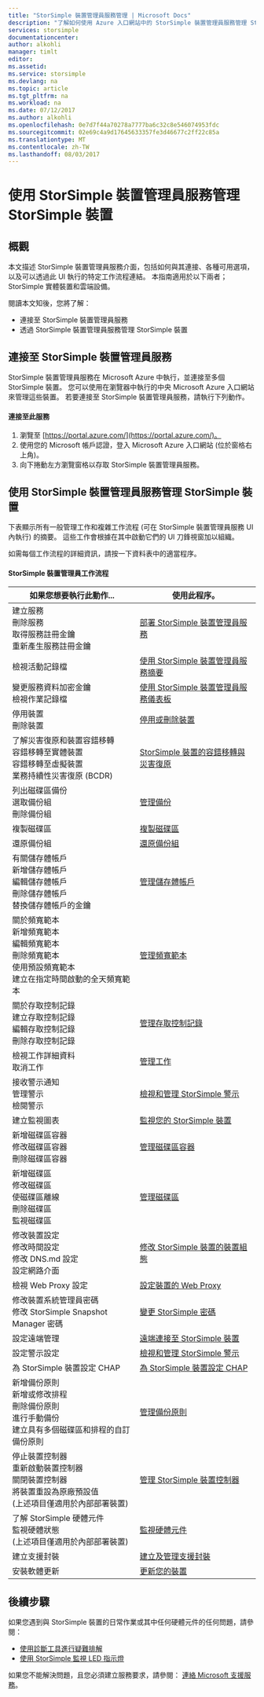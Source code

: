 ```yaml
---
title: "StorSimple 裝置管理員服務管理 | Microsoft Docs"
description: "了解如何使用 Azure 入口網站中的 StorSimple 裝置管理員服務管理 StorSimple 裝置。"
services: storsimple
documentationcenter: 
author: alkohli
manager: timlt
editor: 
ms.assetid: 
ms.service: storsimple
ms.devlang: na
ms.topic: article
ms.tgt_pltfrm: na
ms.workload: na
ms.date: 07/12/2017
ms.author: alkohli
ms.openlocfilehash: 0e7d7f44a70278a7777ba6c32c8e546074953fdc
ms.sourcegitcommit: 02e69c4a9d17645633357fe3d46677c2ff22c85a
ms.translationtype: MT
ms.contentlocale: zh-TW
ms.lasthandoff: 08/03/2017
---
```

# <a name="use-the-storsimple-device-manager-service-to-administer-your-storsimple-device"></a>使用 StorSimple 裝置管理員服務管理 StorSimple 裝置

## <a name="overview"></a>概觀

本文描述 StorSimple 裝置管理員服務介面，包括如何與其連接、各種可用選項，以及可以透過此 UI 執行的特定工作流程連結。 本指南適用於以下兩者；StorSimple 實體裝置和雲端設備。

閱讀本文知後，您將了解：

* 連接至 StorSimple 裝置管理員服務
* 透過 StorSimple 裝置管理員服務管理 StorSimple 裝置

## <a name="connect-to-storsimple-device-manager-service"></a>連接至 StorSimple 裝置管理員服務

StorSimple 裝置管理員服務在 Microsoft Azure 中執行，並連接至多個 StorSimple 裝置。 您可以使用在瀏覽器中執行的中央 Microsoft Azure 入口網站來管理這些裝置。 若要連接至 StorSimple 裝置管理員服務，請執行下列動作。

#### <a name="to-connect-to-the-service"></a>連接至此服務
1. 瀏覽至 [https://portal.azure.com/](https://portal.azure.com/)。
2. 使用您的 Microsoft 帳戶認證，登入 Microsoft Azure 入口網站 (位於窗格右上角)。
3. 向下捲動左方瀏覽窗格以存取 StorSimple 裝置管理員服務。


## <a name="administer-storsimple-device-using-storsimple-device-manager-service"></a>使用 StorSimple 裝置管理員服務管理 StorSimple 裝置

下表顯示所有一般管理工作和複雜工作流程 (可在 StorSimple 裝置管理員服務 UI 內執行) 的摘要。 這些工作會根據在其中啟動它們的 UI 刀鋒視窗加以組織。

如需每個工作流程的詳細資訊，請按一下資料表中的適當程序。

#### <a name="storsimple-device-manager-workflows"></a>StorSimple 裝置管理員工作流程

| 如果您想要執行此動作... | 使用此程序。 |
| --- | --- |
| 建立服務</br>刪除服務</br>取得服務註冊金鑰</br>重新產生服務註冊金鑰 |[部署 StorSimple 裝置管理員服務](storsimple-8000-manage-service.md) |
| 檢視活動記錄檔 |[使用 StorSimple 裝置管理員服務摘要](storsimple-8000-service-dashboard.md) |
| 變更服務資料加密金鑰</br>檢視作業記錄檔 |[使用 StorSimple 裝置管理員服務儀表板](storsimple-8000-service-dashboard.md) |
| 停用裝置</br>刪除裝置 |[停用或刪除裝置](storsimple-8000-deactivate-and-delete-device.md) |
| 了解災害復原和裝置容錯移轉</br>容錯移轉至實體裝置</br>容錯移轉至虛擬裝置</br>業務持續性災害復原 (BCDR) |[StorSimple 裝置的容錯移轉與災害復原](storsimple-8000-device-failover-disaster-recovery.md) |
| 列出磁碟區備份</br>選取備份組</br>刪除備份組 |[管理備份](storsimple-8000-manage-backup-catalog.md) |
| 複製磁碟區 |[複製磁碟區](storsimple-8000-clone-volume-u2.md) |
| 還原備份組 |[還原備份組](storsimple-8000-restore-from-backup-set-u2.md) |
| 有關儲存體帳戶</br>新增儲存體帳戶</br>編輯儲存體帳戶</br>刪除儲存體帳戶</br>替換儲存體帳戶的金鑰 |[管理儲存體帳戶](storsimple-8000-manage-storage-accounts.md) |
| 關於頻寬範本</br>新增頻寬範本</br>編輯頻寬範本</br>刪除頻寬範本</br>使用預設頻寬範本</br>建立在指定時間啟動的全天頻寬範本 |[管理頻寬範本](storsimple-8000-manage-bandwidth-templates.md) |
| 關於存取控制記錄</br>建立存取控制記錄</br>編輯存取控制記錄</br>刪除存取控制記錄 |[管理存取控制記錄](storsimple-8000-manage-acrs.md) |
| 檢視工作詳細資料</br>取消工作 |[管理工作](storsimple-8000-manage-jobs-u2.md) |
| 接收警示通知</br>管理警示</br>檢閱警示 |[檢視和管理 StorSimple 警示](storsimple-8000-manage-alerts.md) |
| 建立監視圖表 |[監視您的 StorSimple 裝置](storsimple-monitor-device.md) |
| 新增磁碟區容器</br>修改磁碟區容器</br>刪除磁碟區容器 |[管理磁碟區容器](storsimple-8000-manage-volume-containers.md) |
| 新增磁碟區</br>修改磁碟區</br>使磁碟區離線</br>刪除磁碟區</br>監視磁碟區 |[管理磁碟區](storsimple-8000-manage-volumes-u2.md) |
| 修改裝置設定</br>修改時間設定</br>修改 DNS.md 設定</br>設定網路介面 |[修改 StorSimple 裝置的裝置組態](storsimple-8000-modify-device-config.md) |
| 檢視 Web Proxy 設定 |[設定裝置的 Web Proxy](storsimple-8000-configure-web-proxy.md) |
| 修改裝置系統管理員密碼</br>修改 StorSimple Snapshot Manager 密碼 |[變更 StorSimple 密碼](storsimple-8000-change-passwords.md) |
| 設定遠端管理 |[遠端連接至 StorSimple 裝置](storsimple-8000-remote-connect.md) |
| 設定警示設定 |[檢視和管理 StorSimple 警示](storsimple-8000-manage-alerts.md) |
| 為 StorSimple 裝置設定 CHAP |[為 StorSimple 裝置設定 CHAP](storsimple-configure-chap.md) |
| 新增備份原則</br>新增或修改排程</br>刪除備份原則</br>進行手動備份</br>建立具有多個磁碟區和排程的自訂備份原則 |[管理備份原則](storsimple-8000-manage-backup-policies-u2.md) |
| 停止裝置控制器</br>重新啟動裝置控制器</br>關閉裝置控制器</br>將裝置重設為原廠預設值</br>(上述項目僅適用於內部部署裝置) |[管理 StorSimple 裝置控制器](storsimple-8000-manage-device-controller.md) |
| 了解 StorSimple 硬體元件</br>監視硬體狀態</br>(上述項目僅適用於內部部署裝置) |[監視硬體元件](storsimple-8000-monitor-hardware-status.md) |
| 建立支援封裝 |[建立及管理支援封裝](storsimple-8000-contact-microsoft-support.md#start-a-support-session-in-windows-powershell-for-storsimple) |
| 安裝軟體更新 |[更新您的裝置](storsimple-update-device.md) |

## <a name="next-steps"></a>後續步驟

如果您遇到與 StorSimple 裝置的日常作業或其中任何硬體元件的任何問題，請參閱：

* [使用診斷工具進行疑難排解](storsimple-8000-diagnostics.md)
* [使用 StorSimple 監視 LED 指示燈](storsimple-monitoring-indicators.md)

如果您不能解決問題，且您必須建立服務要求，請參閱： [連絡 Microsoft 支援服務](storsimple-8000-contact-microsoft-support.md)。

